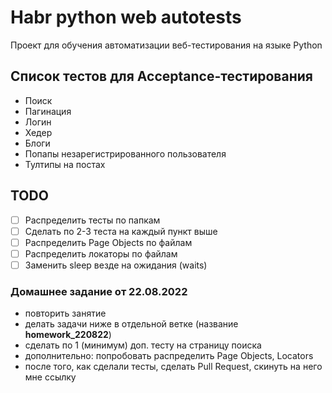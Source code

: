 # Habr python web autotests

Проект для обучения автоматизации веб-тестирования на языке Python

## Список тестов для Acceptance-тестирования

- Поиск
- Пагинация
- Логин
- Хедер
- Блоги
- Попапы незарегистрированного пользователя
- Тултипы на постах

## TODO

- [ ] Распределить тесты по папкам
- [ ] Сделать по 2-3 теста на каждый пункт выше
- [ ] Распределить Page Objects по файлам
- [ ] Распределить локаторы по файлам
- [ ] Заменить sleep везде на ожидания (waits)

### Домашнее задание от 22.08.2022

- повторить занятие
- делать задачи ниже в отдельной ветке (название **homework_220822**)
- сделать по 1 (минимум) доп. тесту на страницу поиска
- дополнительно: попробовать распределить Page Objects, Locators
- после того, как сделали тесты, сделать Pull Request, скинуть на него мне ссылку